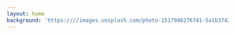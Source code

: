 ```yaml
---
layout: home
background: 'https:////images.unsplash.com/photo-1517946276741-5a1b37424e4b?ixid=MXwxMjA3fDB8MHxwaG90by1wYWdlfHx8fGVufDB8fHw%3D&ixlib=rb-1.2.1&auto=format&fit=crop&w=1350&q=80'
---
```

